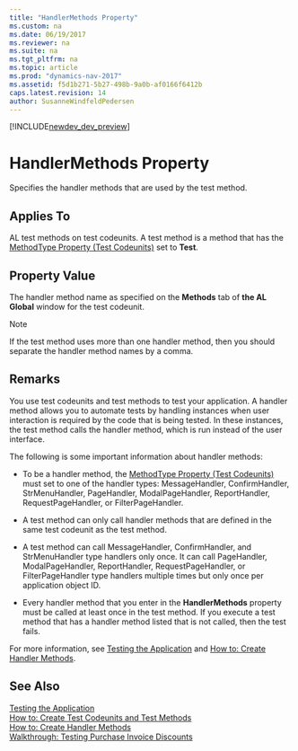 ```yaml
---
title: "HandlerMethods Property"
ms.custom: na
ms.date: 06/19/2017
ms.reviewer: na
ms.suite: na
ms.tgt_pltfrm: na
ms.topic: article
ms.prod: "dynamics-nav-2017"
ms.assetid: f5d1b271-5b27-498b-9a0b-af0166f6412b
caps.latest.revision: 14
author: SusanneWindfeldPedersen
---
```


[!INCLUDE[newdev_dev_preview](../includes/newdev_dev_preview.md)]

# HandlerMethods Property
Specifies the handler methods that are used by the test method.  
  
## Applies To  
 AL test methods on test codeunits. A test method is a method that has the [MethodType Property (Test Codeunits)](../devenv-methodtype-property-test-codeunits.md) set to **Test**.  
  
## Property Value  
 The handler method name as specified on the **Methods** tab of **the AL Global** window for the test codeunit.  
  
> [!NOTE]  
>  If the test method uses more than one handler method, then you should separate the handler method names by a comma.  
  
## Remarks  
 You use test codeunits and test methods to test your application. A handler method allows you to automate tests by handling instances when user interaction is required by the code that is being tested. In these instances, the test method calls the handler method, which is run instead of the user interface.  
  
 The following is some important information about handler methods:  
  
-   To be a handler method, the [MethodType Property (Test Codeunits)](../devenv-methodtype-property-test-codeunits.md) must set to one of the handler types: MessageHandler, ConfirmHandler, StrMenuHandler, PageHandler, ModalPageHandler, ReportHandler, RequestPageHandler, or FilterPageHandler.  
  
-   A test method can only call handler methods that are defined in the same test codeunit as the test method.  
  
-   A test method can call MessageHandler, ConfirmHandler, and StrMenuHandler type handlers only once. It can call PageHandler, ModalPageHandler, ReportHandler, RequestPageHandler, or FilterPageHandler type handlers multiple times but only once per application object ID.  
  
-   Every handler method that you enter in the **HandlerMethods** property must be called at least once in the test method. If you execute a test method that has a handler method listed that is not called, then the test fails.  
  
 For more information, see [Testing the Application](Testing-the-Application.md) and [How to: Create Handler Methods](../methods/devenv-How-to-Create-Handler-Methods.md).  
  
## See Also  
 [Testing the Application](Testing-the-Application.md)   
 [How to: Create Test Codeunits and Test Methods](../methods/devenv-How-to-Create-Test-Codeunits-and-Test-Methods.md)   
 [How to: Create Handler Methods](../methods/devenv-How-to-Create-Handler-Methods.md)   
 [Walkthrough: Testing Purchase Invoice Discounts](Walkthrough-Testing-Purchase-Invoice-Discounts.md)